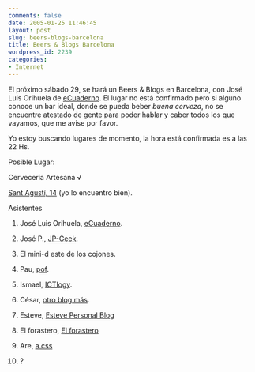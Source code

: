 ```yaml
---
comments: false
date: 2005-01-25 11:46:45
layout: post
slug: beers-blogs-barcelona
title: Beers & Blogs Barcelona
wordpress_id: 2239
categories:
- Internet
---
```


El próximo sábado 29, se hará un Beers &#38; Blogs en Barcelona, con José Luis Orihuela de [eCuaderno](http://www.ecuaderno.com). El lugar no está confirmado pero si alguno conoce un bar ideal, donde se pueda beber _buena cerveza_, no se encuentre atestado de gente para poder hablar y caber todos los que vayamos, que me avise por favor.





Yo estoy buscando lugares de momento, la hora está confirmada es a las 22 Hs.





Posible Lugar:





Cervecería Artesana &#8730;  

[Sant Agustí, 14](http://www.bcn.es/cgi-guia/guiamap4/cgi-guia/?actives=&#38;plant=capes4c&#38;idioma=0&#38;grayscl=0&#38;calle=san+agust%ED&#38;numero=14&#38;calle2=) (yo lo encuentro bien).





Asistentes







  1. José Luis Orihuela, [eCuaderno](http://www.ecuaderno.com).


  2. José P., [JP-Geek](http://www.jp-geek.com).


  3. El mini-d este de los cojones.


  4. Pau, [pof](http://pof.eslack.org).


  5. Ismael, [ICTlogy](http://www.ictlogy.net/).


  6. César, [otro blog más](http://obm.corcoles.net/).


  7. Esteve, [Esteve Personal Blog](http://esteve.tizos.net/)


  8. El forastero, [El forastero](http://elforastero.blogalia.com/)


  9. Are, [a.css](http://css.artnau.com/)


  10. ?




 

